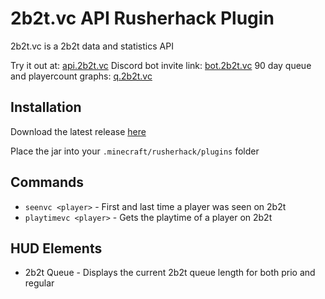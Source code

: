 # 2b2t.vc API Rusherhack Plugin

2b2t.vc is a 2b2t data and statistics API

Try it out at: [api.2b2t.vc](https://api.2b2t.vc/)
Discord bot invite link: [bot.2b2t.vc](https://bot.2b2t.vc/)
90 day queue and playercount graphs: [q.2b2t.vc](https://q.2b2t.vc)

## Installation

Download the latest release [here](https://github.com/rfresh2/2b2t.vc-rusherhack/releases)

Place the jar into your `.minecraft/rusherhack/plugins` folder

## Commands

* `seenvc <player>` - First and last time a player was seen on 2b2t
* `playtimevc <player>` - Gets the playtime of a player on 2b2t

## HUD Elements

* 2b2t Queue - Displays the current 2b2t queue length for both prio and regular
